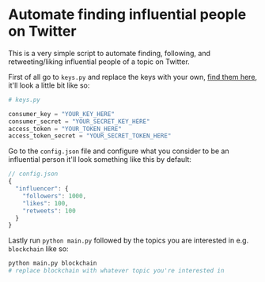 # Automate finding influential people on Twitter  

This is a very simple script to automate finding, following, and retweeting/liking influential people
of a topic on Twitter.

First of all go to `keys.py` and replace the keys with your own, [find them here](https://developer.twitter.com/), it'll look a little bit like so:

```python
# keys.py

consumer_key = "YOUR_KEY_HERE"
consumer_secret = "YOUR_SECRET_KEY_HERE"
access_token = "YOUR_TOKEN_HERE"
access_token_secret = "YOUR_SECRET_TOKEN_HERE"
```

Go to the `config.json` file and configure what you consider to be an influential person it'll look something like this by default:

```javascript
// config.json
{
  "influencer": {
    "followers": 1000,
    "likes": 100,
    "retweets": 100
  }
}
```

Lastly run `python main.py` followed by the topics you are interested in e.g. `blockchain` like so:

```bash
python main.py blockchain
# replace blockchain with whatever topic you're interested in
```